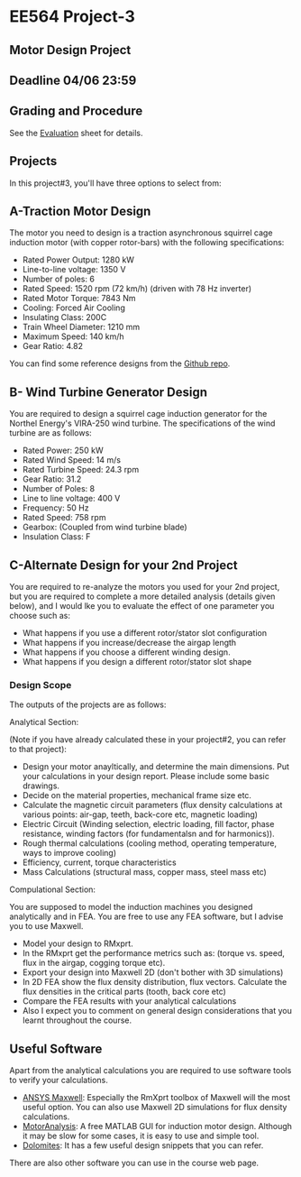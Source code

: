 # EE564 Project-3

## Motor Design Project

## Deadline 04/06 23:59

## Grading and Procedure

See the [Evaluation](./evaluation.md) sheet for details.

## Projects

In this project#3, you'll have three options to select from:

## A-Traction Motor Design

The motor you need to design is a traction asynchronous squirrel cage induction motor (with copper rotor-bars) with the following specifications:

- Rated Power Output: 1280 kW
- Line-to-line voltage: 1350 V
- Number of poles: 6
- Rated Speed: 1520 rpm (72 km/h) (driven with 78 Hz inverter)
- Rated Motor Torque:   7843 Nm
- Cooling: Forced Air Cooling
- Insulating Class: 200C
- Train Wheel Diameter: 1210 mm
- Maximum Speed: 140 km/h
- Gear Ratio: 4.82

You can find some reference designs from the [Github repo](https://github.com/odtu/ee564/tree/master/TRAIN).

## B- Wind Turbine Generator Design

You are required to design a squirrel cage induction generator for the Northel Energy's VIRA-250 wind turbine. The specifications of the wind turbine are as follows:

- Rated Power: 250 kW
- Rated Wind Speed:  14 m/s 
- Rated Turbine Speed: 24.3 rpm
- Gear Ratio: 31.2
- Number of Poles: 8
- Line to line voltage: 400 V
- Frequency: 50 Hz
- Rated Speed: 758 rpm
- Gearbox: (Coupled from wind turbine blade)
- Insulation Class: F

## C-Alternate Design for your 2nd Project

You are required to re-analyze the motors you used for your 2nd project, but you are required to complete a more detailed analysis (details given below), and I would lke you to evaluate the effect of one parameter you choose such as:

- What happens if you use a different rotor/stator slot configuration
- What happens if you increase/decrease the airgap length
- What happens if you choose a different winding design.
- What happens if you design a different rotor/stator slot shape

### Design Scope

The outputs of the projects are as follows:

Analytical Section:

(Note if you have already calculated these in your project#2, you can refer to that project):

- Design your motor anayltically, and determine the main dimensions. Put your calculations in your design report. Please include some basic drawings.
- Decide on the material properties, mechanical frame size etc.
- Calculate the magnetic circuit parameters (flux density calculations at various points: air-gap, teeth, back-core etc, magnetic loading)
- Electric Circuit (Winding selection, electric loading, fill factor, phase resistance, winding factors (for fundamentalsn and for harmonics)).
- Rough thermal calculations (cooling method, operating temperature, ways to improve cooling)
- Efficiency, current, torque characteristics
- Mass Calculations (structural mass, copper mass, steel mass etc)

Compulational Section:

You are supposed to model the induction machines you designed analytically and in FEA. You are free to use any FEA software, but I advise you to use Maxwell.

- Model your design to RMxprt.
- In the RMxprt get the performance metrics such as: (torque vs. speed, flux in the airgap, cogging torque etc).
- Export your design into Maxwell 2D (don't bother with 3D simulations)
- In 2D FEA show the flux density distribution, flux vectors. Calculate the flux densities in the critical parts (tooth, back core etc)
- Compare the FEA results with your analytical calculations
- Also I expect you to comment on general design considerations that you learnt throughout the course.

## Useful Software

Apart from the analytical calculations you are required to use software tools to verify your calculations.

- [ANSYS Maxwell](https://www.ansys.com/products/electronics/ansys-maxwell): Especially the RmXprt toolbox of Maxwell will the most useful option. You can also use Maxwell 2D simulations for flux density calculations.
- [MotorAnalysis](http://motoranalysis.com/): A free MATLAB GUI for induction motor design. Although it may be slow for some cases, it is easy to use and simple tool.
- [Dolomites](https://sourceforge.net/projects/dolomites/): It has a few useful design snippets that you can refer.

There are also other software you can use in the course web page.
